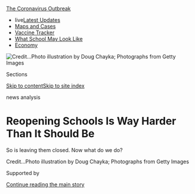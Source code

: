<div id="app">

<div>

<div>

<div>

</div>

<div data-aria-hidden="false">

<div id="site-content" data-role="main">

<div>

<div class="css-1aor85t" style="opacity:0.000000001;z-index:-1;visibility:hidden">

<div class="css-1hqnpie">

<div class="css-epjblv">

<span class="css-17xtcya">[Sunday
Review](/section/opinion/sunday)</span><span class="css-x15j1o">|</span><span class="css-fwqvlz">Reopening
Schools Is Way Harder Than It Should
Be</span>

</div>

<div class="css-k008qs">

<div class="css-1iwv8en">

<span class="css-18z7m18"></span>

<div>

</div>

</div>

<span class="css-1n6z4y">https://nyti.ms/2WMTQrm</span>

<div class="css-1705lsu">

<div class="css-4xjgmj">

<div class="css-4skfbu" data-role="toolbar" data-aria-label="Social Media Share buttons, Save button, and Comments Panel with current comment count" data-testid="share-tools">

  - 
  - 
  - 
  - 
    
    <div class="css-6n7j50">
    
    </div>

  - 
  - 

</div>

</div>

</div>

</div>

</div>

</div>

<div id="NYT_TOP_BANNER_REGION" class="css-11qgg8s">

<div>

<div id="styln-prism-menu-1592847958612" class="section interactive-content interactive-size-medium css-1du2ztb">

<div class="css-17ih8de interactive-body">

<div id="scroll-container" class="css-1gj85ro">

[<span class="styln-title-wrap"><span class="css-1pje3qr">The
Coronavirus</span><span class="css-1pje3qr">
Outbreak</span></span>](https://www.nytimes3xbfgragh.onion/news-event/coronavirus?action=click&pgtype=Article&state=default&region=TOP_BANNER&context=storylines_menu)

  - <span class="css-kqxiym" data-emphasize="true">live</span>[Latest
    Updates](https://www.nytimes3xbfgragh.onion/2020/08/01/world/coronavirus-covid-19.html?action=click&pgtype=Article&state=default&region=TOP_BANNER&context=storylines_menu)
  - [Maps and
    Cases](https://www.nytimes3xbfgragh.onion/interactive/2020/us/coronavirus-us-cases.html?action=click&pgtype=Article&state=default&region=TOP_BANNER&context=storylines_menu)
  - [Vaccine
    Tracker](https://www.nytimes3xbfgragh.onion/interactive/2020/science/coronavirus-vaccine-tracker.html?action=click&pgtype=Article&state=default&region=TOP_BANNER&context=storylines_menu)
  - [What School May Look
    Like](https://www.nytimes3xbfgragh.onion/interactive/2020/07/29/us/schools-reopening-coronavirus.html?action=click&pgtype=Article&state=default&region=TOP_BANNER&context=storylines_menu)
  - [Economy](https://www.nytimes3xbfgragh.onion/live/2020/07/31/business/stock-market-today-coronavirus?action=click&pgtype=Article&state=default&region=TOP_BANNER&context=storylines_menu)

</div>

</div>

</div>

</div>

</div>

<div id="fullBleedHeaderContent">

<div class="css-n4ws9g">

![<span class="css-cnj6d5 e1z0qqy90" itemprop="copyrightHolder"><span class="css-1ly73wi e1tej78p0">Credit...</span><span><span>Photo
illustration by Doug Chayka; Photographs from Getty
Images</span></span></span>](https://static01.graylady3jvrrxbe.onion/images/2020/07/26/opinion/sunday/26darville-print/26darville-print-articleLarge.jpg?quality=75&auto=webp&disable=upscale)

</div>

<div class="css-3z92zw">

<div class="css-6cn7ki">

<div class="NYTAppHideMasthead css-1bcu9v6 e1suatyy0">

<div class="section css-1o1qe8k e1suatyy2">

<div class="css-cu5p7t er09x8g0">

<div class="css-6n7j50">

</div>

<span class="css-1dv1kvn">Sections</span>

[Skip to content](#site-content)[Skip to site index](#site-index)

</div>

<div class="css-10698na e1huz5gh0">

</div>

</div>

</div>

news analysis

<div class="css-1sojcmr ehdk2mb0">

# Reopening Schools Is Way Harder Than It Should Be

</div>

So is leaving them closed. Now what do we
do?

</div>

</div>

<div class="css-nwzfg5 e1gnum310">

<span class="css-1f9pvn2 sunday-review"></span><span class="css-cnj6d5 e1z0qqy90" itemprop="copyrightHolder"><span class="css-1ly73wi e1tej78p0">Credit...</span><span><span>Photo
illustration by Doug Chayka; Photographs from Getty
Images</span></span></span>

</div>

<div id="sponsor-wrapper" class="css-1hyfx7x">

<div id="sponsor-slug" class="css-19vbshk">

Supported by

</div>

[Continue reading the main
story](#after-sponsor)

<div id="sponsor" class="ad sponsor-wrapper" style="text-align:center;height:100%;display:block">

</div>

<div id="after-sponsor">

</div>

</div>

<div class="css-1wx1auc e1gnum311">

<div class="css-18e8msd">

<div class="css-vp77d3 epjyd6m0">

<div class="css-1baulvz">

By <span class="css-1baulvz last-byline" itemprop="name">Sarah
Darville</span>

<div class="css-8atqhb">

Ms. Darville is a managing editor at Chalkbeat, a nonprofit news outlet
focused on education, with which this article is being copublished.

</div>

</div>

</div>

  - July 23,
    2020

  - 
    
    <div class="css-4xjgmj">
    
    <div class="css-pvvomx" data-role="toolbar" data-aria-label="Social Media Share buttons, Save button, and Comments Panel with current comment count" data-testid="share-tools">
    
      - 
      - 
      - 
      - 
        
        <div class="css-6n7j50">
        
        </div>
    
      - 
      - 
    
    </div>
    
    </div>

</div>

</div>

</div>

<div class="section meteredContent css-1r7ky0e" name="articleBody" itemprop="articleBody">

<div class="css-1fanzo5 StoryBodyCompanionColumn">

<div class="css-53u6y8">

**Of all the American institutions** the pandemic has shut down, none
face pressure to reopen quite like schools do. ** Pediatricians exhort
schools to open their doors wherever possible or risk developmental harm
to kids. Working parents, particularly mothers, are in crisis, worried
about having to leave the work force altogether in the absence of a
place to send their young children each day. And President Trump is
campaigning for [schools to
reopen](https://www.nytimes3xbfgragh.onion/2020/07/29/magazine/schools-reopening-covid.html),
threatening to withhold funding if they don’t.

The pressure has mounted as school districts have made it clear that
they can do no such thing. Across the country — including in Phoenix,
Houston and a huge chunk of California, where coronavirus cases are
rapidly rising — [schools are preparing their students and
staffs](https://www.chalkbeat.org/2020/7/13/21323338/coronavirus-cases-rise-school-districts-start-year-virtually)
for a continuation of the “remote learning” that began in the spring. In
[New York
City](https://ny.chalkbeat.org/2020/7/8/21317392/nyc-schools-reopen-part-time)
and
[Chicago](https://chicago.chalkbeat.org/2020/7/17/21328453/chicago-students-will-return-to-school-buildings-two-days-a-week-under-tentative-fall-plan),
where the virus is more under control, schools are moving toward a
hybrid option with remote learning some days, in-person school others.
Even in places like
[Detroit](https://detroit.chalkbeat.org/2020/7/14/21325166/detroit-fall-reopening-plan)
and
[Memphis](https://tn.chalkbeat.org/2020/7/6/21315536/temperature-checks-face-masks-required-in-shelby-county-schools-memphis-back-to-school-reentry-plan),
where districts plan to offer in-person school for those who want it,
local leaders could change course if virus cases rise; they also have
yet to figure out what to do if too many worried teachers or students
opt out.

Outrage over schools’ inability to fully reopen should not, of course,
be directed at schools themselves, but at the public health failure that
makes it impossible for most of them to do so. The consequences of
closed or half-open schools, meanwhile, are far vaster than the brutal
economic challenge facing working parents and their employers. That’s
because schools do much more than provide child care. They provide
education, fundamentally. But as the pandemic has made clear, they also
provide meals, social connection and health services.

Meeting any one of these needs in normal times through a single
institution is a struggle. Add in an out-of-control pandemic that
multiplied the number of children who are not getting enough to eat to
[14
million](https://www.brookings.edu/blog/up-front/2020/07/09/about-14-million-children-in-the-us-are-not-getting-enough-to-eat/),
made in-person teaching a health gamble and threw off the learning
trajectory of every child in America — all while creating huge projected
budget shortfalls for schools — and you have a “train wreck,” said David
K. Cohen, a visiting professor of education at Harvard.

</div>

</div>

<div class="css-1fanzo5 StoryBodyCompanionColumn">

<div class="css-53u6y8">

Compounding the difficulty is the fact that schools are run locally,
autonomy the Trump administration has taken to new extremes by offering
reopening instructions that amount to, “good luck.” As a result, many of
the country’s 13,000-plus school districts have been left alone to
navigate everything from finding masks to deciding what safe classrooms
look like — not to mention how to offer widespread and safe food
distribution and personalized emotional support in the absence of
physical gathering space.

</div>

</div>

<div class="css-79elbk" data-testid="photoviewer-wrapper">

<div class="css-z3e15g" data-testid="photoviewer-wrapper-hidden">

</div>

<div class="css-1a48zt4 ehw59r15" data-testid="photoviewer-children">

![<span class="css-16f3y1r e13ogyst0" data-aria-hidden="true">P.S. 20,
the Clinton Hill School, in
Brooklyn.</span><span class="css-cnj6d5 e1z0qqy90" itemprop="copyrightHolder"><span class="css-1ly73wi e1tej78p0">Credit...</span><span>Mark
Wickens for The New York
Times</span></span>](https://static01.graylady3jvrrxbe.onion/images/2020/07/23/opinion/23darville2/merlin_174847689_b162503f-0042-456f-95aa-ed9bd6b79fe1-articleLarge.jpg?quality=75&auto=webp&disable=upscale)

</div>

</div>

<div class="css-1fanzo5 StoryBodyCompanionColumn">

<div class="css-53u6y8">

“If you wanted to invent a really weak organization to do all of those
things, it would be schools,” Mr. Cohen said. “But the reality is,
schools are what families have. Especially poor families and Black and
brown families.”

So if the first sin was failing to control the pandemic, the second was
letting the virus run wild in a country ill-suited to handle the
cascading consequences. The people left to figure it out are
superintendents, school board members, teachers and parents, for whom
that simple word “reopen” actually entails a dizzying array of
interlocking problems. The people who will pay the eventual price are
America’s children, for years to come.

**Let’s start with child care**, which translates, at the barest
minimum, to providing every child with a safe place to go so their
parents can work and so that they can learn. For schools to play that
role, they require two basic ingredients: sufficient physical space and
willing and capable adult caregivers. But how much space and how many
adults?

</div>

</div>

<div class="css-1fanzo5 StoryBodyCompanionColumn">

<div class="css-53u6y8">

That calculation starts with public health considerations. Exactly [what
part open schools
play](https://www.nytimes3xbfgragh.onion/2020/07/11/health/coronavirus-schools-reopen.html)
in spreading the virus is still unknown, but [new
research](https://www.nytimes3xbfgragh.onion/2020/07/18/health/coronavirus-children-schools.html?action=click&module=Top%20Stories&pgtype=Homepage)
suggests that kids age 10 to 19 can transmit it at rates similar to
adults. And with case numbers still rising in the United States, school
reopenings in places like Denmark that have contained the virus aren’t
fitting guides to what would lie ahead here if districts heeded Mr.
Trump’s call to bring students back.

One way to mitigate concern is to enforce physical distancing rules,
along with mandates for masks and strict hygiene. The Centers for
Disease Control and Prevention has suggested schools keep students six
feet apart where feasible, a caveat at the root of school leaders’
confusion. The American Academy of Pediatrics has suggested just three
feet may be OK, especially with masks, citing the challenge of
distancing in schools and the downsides of remote learning.

Skyrocketing cases in some parts of the country have rendered this
conversation moot, with school districts and health departments deciding
they cannot take the risk of opening school doors at all. But even if
other districts decide they can open, superintendents have to take into
account two other variables in addition to space: parents’ willingness
to send their children to in-person school and teachers’ willingness to
show up and teach them.

These considerations can be in direct tension. The more children who
want to go to school, the more teachers needed to teach them. And both
families and teachers are more likely to want to go if schools take more
precautions, like promising six feet of separation. But the more
precautions schools take, the fewer students they can welcome into each
building. Even more complicated, preferences are likely to change
multiple times throughout the year, as families and educators reassess
the spread of the virus in their community and their personal risk
tolerance.

Jason Kamras, the schools chief in Richmond, Va., [recently
likened](https://twitter.com/jasonkamras/status/1280870903610556417) the
entire conundrum to “playing a game of 3-D chess while standing on one
leg in the middle of a
hurricane.”

<div id="NYT_MAIN_CONTENT_1_REGION" class="css-9tf9ac">

<div>

<div id="styln-covid-updates-world" class="section interactive-content interactive-size-medium css-1ftcdic">

<div class="css-17ih8de interactive-body">

<div id="styln-briefing-block" data-asset-id="QXJ0aWNsZTpueXQ6Ly9hcnRpY2xlLzhiMjRmNTQ0LWVhMmUtNTlmNC1hMDZiLTM0YWI3YTlmN2E4YQ==">

<div class="briefing-block-header-section">

# [Latest Updates: Global Coronavirus Outbreak](https://www.nytimes3xbfgragh.onion/2020/08/01/world/coronavirus-covid-19.html?action=click&pgtype=Article&state=default&region=MAIN_CONTENT_1&context=storylines_live_updates)

<div class="briefing-block-ts">

Updated 2020-08-01T19:42:17.410Z

</div>

</div>

  - [Top officials work to break impasse over jobless
    benefit.](https://www.nytimes3xbfgragh.onion/2020/08/01/world/coronavirus-covid-19.html?action=click&pgtype=Article&state=default&region=MAIN_CONTENT_1&context=storylines_live_updates#link-3ac56579)
  - [The virus picks up dangerous speed in the Midwest, and in areas
    that had seen
    success.](https://www.nytimes3xbfgragh.onion/2020/08/01/world/coronavirus-covid-19.html?action=click&pgtype=Article&state=default&region=MAIN_CONTENT_1&context=storylines_live_updates#link-8796723)
  - [Thousands in Berlin protest Germany’s coronavirus
    measures.](https://www.nytimes3xbfgragh.onion/2020/08/01/world/coronavirus-covid-19.html?action=click&pgtype=Article&state=default&region=MAIN_CONTENT_1&context=storylines_live_updates#link-25930521)

<div class="briefing-block-footer">

<div class="briefing-block-footer-meta">

[See more
updates](https://www.nytimes3xbfgragh.onion/2020/08/01/world/coronavirus-covid-19.html?action=click&pgtype=Article&state=default&region=MAIN_CONTENT_1&context=storylines_live_updates)

</div>

<div class="briefing-block-briefinglinks">

<span>More live coverage:</span>
[Markets](https://www.nytimes3xbfgragh.onion/live/2020/07/31/business/stock-market-today-coronavirus?action=click&pgtype=Article&state=default&region=MAIN_CONTENT_1&context=storylines_live_updates)

</div>

</div>

</div>

</div>

</div>

</div>

</div>

“I have families emailing me that they are desperate for their kids to
be back in school,” he said. “And also some families who, if their kids
are not in school, they are going to lose their jobs and lose their
homes. Then I have families emailing me, understandably, saying they
have somebody at home who has a compromised immune system and they’re
terrified to send their kids.” (Richmond schools are now set to [start
the school year
online](https://richmond.com/news/local/richmond-public-schools-will-have-fully-virtual-learning-in-the-fall-because-of-covid-19/article_bcfe040f-7aa5-5c5b-b93a-feeeee56291e.html).)

Nationally, despite the looming child care challenge, a vast majority of
parents [remain
skeptical](https://www.chalkbeat.org/2020/7/14/21324873/school-closure-reopening-parents-surveys)
of a return to in-person school. In a recent survey, nearly
three-quarters of parents called going back into school buildings a
“large to moderate” risk for their children, and the numbers were even
higher for Black parents and Hispanic parents.

</div>

</div>

<div class="css-1fanzo5 StoryBodyCompanionColumn">

<div class="css-53u6y8">

Teachers are also wary. They know more than most how much students and
their families need school. “I 100 percent want to be with my kids,”
said Kathleen McGinness-Grimes, a ninth-grade algebra teacher at a Bronx
high school. “I know that they do better in person.”

But teachers did not sign up to prop up the economy by providing child
care while putting their health and the health of their families at
risk. And romantic portrayals of teaching as a calling obscure the
reality that, vocation or not, teachers are also workers who have
received few assurances about job safety. School districts are still
working out who will be able to work from home, what protective
equipment they can provide, how students will be grouped and how
infections will be handled.

“Honestly, we’ve had times where there’s no soap in bathrooms. We’ve had
no hot water in the building,” Ms. McGinness-Grimes said. “I don’t feel
safe.”

In Detroit, the schools superintendent, Nikolai Vitti, wants to offer
in-person schooling five days a week to those who want it, with an
online option for those who don’t. He says he thinks that only half of
families will choose physical school, allowing for plenty of social
distancing. But he worries teachers’ concerns could make that impossible
— for reasons he understands, even if they frustrate him.

Imagining the thought process of a teacher, he said, “If we’re in a
non-Covid environment and I have to buy pencils for my children, and my
school doesn’t have enough guidance counselors and social workers, and
class sizes are large, then how in the world can I trust school systems
to get this right in a Covid environment?”

One possible compromise: Some districts are considering providing
full-time or nearly full-time in-person school to elementary school
students, for whom at-home supervision is most taxing and, according to
early evidence, virus transmission is least likely.

The uncertainty around space and safety has driven some districts to a
hybrid schedule, where students spend some days in school and other days
learning at home, allowing for far fewer students per classroom. One of
the [many
permutations](https://ny.chalkbeat.org/2020/7/8/21317948/nyc-school-schedule-options)
New York City schools can choose from would have students going to their
schools just five days in a three-week stretch: Tuesday and Thursday one
week, Monday and Thursday the second week, and just Thursday the third
week.

</div>

</div>

<div class="css-1fanzo5 StoryBodyCompanionColumn">

<div class="css-53u6y8">

The hybrid approach comes up short for many parents. Debra Morello, who
lives in the Bronx, works for a meat distributor and has sent her
5-year-old daughter to one of New York City’s centers for children of
essential workers for the last several months. If those centers go away,
and her daughter is welcome in school buildings only occasionally,
“Where am I going to find money for extra child care?” she wondered.

New York City’s schools chancellor says the city is working on [some
limited child-care
options](https://ny.chalkbeat.org/2020/7/16/21327364/nyc-vows-to-open-child-care-part-time-school),
and figuring out whether [empty
offices](https://www.ny1.com/nyc/all-boroughs/education/2020/07/16/why-schools-chancellor-says-split-school-schedule-is-a-no-go-for-fall)
and vacant buildings can be used as school space. But there are no real
answers
yet.

</div>

</div>

<div class="css-a7yk8a e73j0it0">

<div class="css-1xdhyk6 erfvjey0">

<span class="css-1ly73wi e1tej78p0">Image</span>

<div class="css-zjzyr8">

<div data-testid="lazyimage-container" style="height:257.77777777777777px">

</div>

</div>

</div>

<span class="css-16f3y1r e13ogyst0" data-aria-hidden="true">Another view
of P.S.
20.</span><span class="css-cnj6d5 e1z0qqy90" itemprop="copyrightHolder"><span class="css-1ly73wi e1tej78p0">Credit...</span><span>Mark
Wickens for The New York
Times</span></span>

<div class="css-1xdhyk6 erfvjey0">

<span class="css-1ly73wi e1tej78p0">Image</span>

<div class="css-zjzyr8">

<div data-testid="lazyimage-container" style="height:257.77777777777777px">

</div>

</div>

</div>

<span class="css-16f3y1r e13ogyst0" data-aria-hidden="true">New benches
outside.</span><span class="css-cnj6d5 e1z0qqy90" itemprop="copyrightHolder"><span class="css-1ly73wi e1tej78p0">Credit...</span><span>Mark
Wickens for The New York Times</span></span>

</div>

<div class="css-1fanzo5 StoryBodyCompanionColumn">

<div class="css-53u6y8">

The reality is that solutions like converting community or outdoor space
into additional classrooms, or increasing the number of available adults
through a new national child care or tutoring corps, would require a
degree of shared responsibility, coordination and resources that schools
have never been able to count on — and that hasn’t changed with the
pandemic’s arrival.

The clock is ticking: Even as schools delay their start dates, students
and teachers across much of the country are due back in August.

**In addition to child care, there is food** — another resource schools
provide that is both much more necessary and much harder to deliver
because of the pandemic. In normal times, U.S. public schools provide 30
million free or nearly-free meals a day.

Last spring, when schools closed, states and schools devised emergency
workarounds to ensure that students and their families could still have
access to food. Many set up grab-and-go distribution sites. Some handed
out [a week’s worth of food at a
time](https://in.chalkbeat.org/2020/6/25/21303626/indianas-summer-food-program-expands-to-meet-increased-needs-during-the-coronavirus-covid19-pandemic).
We do not know exactly how many families schools managed to reach.

</div>

</div>

<div class="css-1fanzo5 StoryBodyCompanionColumn">

<div class="css-53u6y8">

In Colorado, where
[Chalkbeat](https://www.chalkbeat.org/pages/newsletters) analyzed
available data, the pattern was clear: While demand was high in some
districts, over all, schools [gave out only a small
fraction](https://co.chalkbeat.org/2020/5/8/21252520/why-colorado-school-districts-are-serving-fewer-meals-during-covid-19-closures)
of what they normally would have. Denver’s public schools served 12
percent of the meals they usually provide, for example.

One of the biggest impediments to picking up available meals — the
inconvenience of driving or using public transit to go to a pickup site
during a limited window, risking exposure to the virus along the way —
is not going away in the fall if schools are closed.

Eventually, the federal government set up a program to send money for
food [directly to
families](https://ny.chalkbeat.org/2020/5/20/21265335/nyc-public-school-food-benefits-coronavirus)
to make up for lost meals, though months later, some families are [still
waiting](https://newark.chalkbeat.org/2020/7/17/21328249/new-jersey-pandemic-ebt-food-benefits-coronavirus)
for those benefits to arrive. That program came out of one of several
pieces of coronavirus relief legislation passed since March, which have
included financial help that researchers estimate has [kept poverty
rates from
rising](https://www.nytimes3xbfgragh.onion/2020/06/21/us/politics/coronavirus-poverty.html)
sharply.

But the financial stress on families is continuing to mount. In June, a
survey by the Census Bureau asked American adults whether children in
their household “were not eating enough because we couldn’t afford
enough food.” The results indicate that about 14 million children are
hungry because of financial strain — more than five times the number in
2018. That’s also about two and a half times the number in 2008, the
peak of food insecurity during the Great Recession, according to Lauren
Bauer, an economics fellow at the Brookings Institution who [analyzed
the newest
data](https://www.brookings.edu/blog/up-front/2020/07/09/about-14-million-children-in-the-us-are-not-getting-enough-to-eat/).

As with the virus itself, Black and Hispanic families bear the heaviest
burden. Among Black households, one in three families with children
reported some food insecurity for children. That was true of about one
in four Hispanic families with children and one in five families with
children nationwide.

“The numbers we’re observing in June are higher than we’ve ever
observed,” Ms. Bauer said.

The program replacing school meals with benefits doesn’t extend into the
new school year. And rule changes that made food distribution doable
this spring — allowing schools to give meals to any students, rather
than having to check their eligibility — are also [set to
expire](https://www.politico.com/news/2020/07/20/millions-of-kids-may-lose-out-on-free-meals-as-they-return-to-school-374587).
Another relief package could address both. But no matter what happens,
schools will be working to fill in the gaps as a major source of meals
for low-income children.

Beyond providing food, schools also serve as de facto community social
workers, sometimes with an actual social worker or two on staff, and
sometimes not. That was true before the pandemic, when teachers and
administrators could count on speaking face-to-face with children and
their parents on a regular basis.

</div>

</div>

<div class="css-1fanzo5 StoryBodyCompanionColumn">

<div class="css-53u6y8">

“At this moment, given the pandemic, we need to create safe ways” to
continue doing that when “we can’t ensure schools will be safe for kids
and teachers and families,” said John King, a former education secretary
who now runs the Education Trust, a nonprofit focused on education and
civil rights.

Again, the experience of the spring gives a hint at families’ challenges
and the lengths schools will go to help them. In an agricultural
community about 50 miles from Fresno, Calif., the Sundale Union
Elementary School District’s social worker spent much of the spring
assisting families applying for federal food benefits. The district
posted local job openings on its Facebook page for parents. The
community center that operates out of the district’s single school
opened a food and clothing pantry to families twice a
week.

<div id="NYT_MAIN_CONTENT_3_REGION" class="css-9tf9ac">

<div>

<div id="styln-prism-freeform-1594220623585" class="section interactive-content interactive-size-medium css-1ftcdic">

<div class="css-17ih8de interactive-body">

<div id="prism-freeform-block-62021" class="css-19mumt8" data-role="complementary" data-storyline="The Coronavirus Outbreak" data-truncated="true" tabindex="0">

<div class="css-a8d9oz">

<div class="css-eb027h">

[](https://www.nytimes3xbfgragh.onion/news-event/coronavirus?action=click&pgtype=Article&state=default&region=MAIN_CONTENT_3&context=storylines_faq)

### The Coronavirus Outbreak ›

#### Frequently Asked Questions

Updated July 27, 2020

  - #### Should I refinance my mortgage?
    
      - [It could be a good
        idea,](https://www.nytimes3xbfgragh.onion/article/coronavirus-money-unemployment.html?action=click&pgtype=Article&state=default&region=MAIN_CONTENT_3&context=storylines_faq)
        because mortgage rates have [never been
        lower.](https://www.nytimes3xbfgragh.onion/2020/07/16/business/mortgage-rates-below-3-percent.html?action=click&pgtype=Article&state=default&region=MAIN_CONTENT_3&context=storylines_faq)
        Refinancing requests have pushed mortgage applications to some
        of the highest levels since 2008, so be prepared to get in line.
        But defaults are also up, so if you’re thinking about buying a
        home, be aware that some lenders have tightened their standards.

  - #### What is school going to look like in September?
    
      - It is unlikely that many schools will return to a normal
        schedule this fall, requiring the grind of [online
        learning](https://www.nytimes3xbfgragh.onion/2020/06/05/us/coronavirus-education-lost-learning.html?action=click&pgtype=Article&state=default&region=MAIN_CONTENT_3&context=storylines_faq),
        [makeshift child
        care](https://www.nytimes3xbfgragh.onion/2020/05/29/us/coronavirus-child-care-centers.html?action=click&pgtype=Article&state=default&region=MAIN_CONTENT_3&context=storylines_faq)
        and [stunted
        workdays](https://www.nytimes3xbfgragh.onion/2020/06/03/business/economy/coronavirus-working-women.html?action=click&pgtype=Article&state=default&region=MAIN_CONTENT_3&context=storylines_faq)
        to continue. California’s two largest public school districts —
        Los Angeles and San Diego — said on July 13, that [instruction
        will be remote-only in the
        fall](https://www.nytimes3xbfgragh.onion/2020/07/13/us/lausd-san-diego-school-reopening.html?action=click&pgtype=Article&state=default&region=MAIN_CONTENT_3&context=storylines_faq),
        citing concerns that surging coronavirus infections in their
        areas pose too dire a risk for students and teachers. Together,
        the two districts enroll some 825,000 students. They are the
        largest in the country so far to abandon plans for even a
        partial physical return to classrooms when they reopen in
        August. For other districts, the solution won’t be an
        all-or-nothing approach. [Many
        systems](https://bioethics.jhu.edu/research-and-outreach/projects/eschool-initiative/school-policy-tracker/),
        including the nation’s largest, New York City, are devising
        [hybrid
        plans](https://www.nytimes3xbfgragh.onion/2020/06/26/us/coronavirus-schools-reopen-fall.html?action=click&pgtype=Article&state=default&region=MAIN_CONTENT_3&context=storylines_faq)
        that involve spending some days in classrooms and other days
        online. There’s no national policy on this yet, so check with
        your municipal school system regularly to see what is happening
        in your community.

  - #### Is the coronavirus airborne?
    
      - The coronavirus [can stay aloft for hours in tiny droplets in
        stagnant
        air](https://www.nytimes3xbfgragh.onion/2020/07/04/health/239-experts-with-one-big-claim-the-coronavirus-is-airborne.html?action=click&pgtype=Article&state=default&region=MAIN_CONTENT_3&context=storylines_faq),
        infecting people as they inhale, mounting scientific evidence
        suggests. This risk is highest in crowded indoor spaces with
        poor ventilation, and may help explain super-spreading events
        reported in meatpacking plants, churches and restaurants. [It’s
        unclear how often the virus is
        spread](https://www.nytimes3xbfgragh.onion/2020/07/06/health/coronavirus-airborne-aerosols.html?action=click&pgtype=Article&state=default&region=MAIN_CONTENT_3&context=storylines_faq)
        via these tiny droplets, or aerosols, compared with larger
        droplets that are expelled when a sick person coughs or sneezes,
        or transmitted through contact with contaminated surfaces, said
        Linsey Marr, an aerosol expert at Virginia Tech. Aerosols are
        released even when a person without symptoms exhales, talks or
        sings, according to Dr. Marr and more than 200 other experts,
        who [have outlined the evidence in an open letter to the World
        Health
        Organization](https://academic.oup.com/cid/article/doi/10.1093/cid/ciaa939/5867798).

  - #### What are the symptoms of coronavirus?
    
      - Common symptoms [include fever, a dry cough, fatigue and
        difficulty breathing or shortness of
        breath.](https://www.nytimes3xbfgragh.onion/article/symptoms-coronavirus.html?action=click&pgtype=Article&state=default&region=MAIN_CONTENT_3&context=storylines_faq)
        Some of these symptoms overlap with those of the flu, making
        detection difficult, but runny noses and stuffy sinuses are less
        common. [The C.D.C. has
        also](https://www.nytimes3xbfgragh.onion/2020/04/27/health/coronavirus-symptoms-cdc.html?action=click&pgtype=Article&state=default&region=MAIN_CONTENT_3&context=storylines_faq)
        added chills, muscle pain, sore throat, headache and a new loss
        of the sense of taste or smell as symptoms to look out for. Most
        people fall ill five to seven days after exposure, but symptoms
        may appear in as few as two days or as many as 14 days.

  - #### Does asymptomatic transmission of Covid-19 happen?
    
      - So far, the evidence seems to show it does. A widely cited
        [paper](https://www.nature.com/articles/s41591-020-0869-5)
        published in April suggests that people are most infectious
        about two days before the onset of coronavirus symptoms and
        estimated that 44 percent of new infections were a result of
        transmission from people who were not yet showing symptoms.
        Recently, a top expert at the World Health Organization stated
        that transmission of the coronavirus by people who did not have
        symptoms was “very rare,” [but she later walked back that
        statement.](https://www.nytimes3xbfgragh.onion/2020/06/09/world/coronavirus-updates.html?action=click&pgtype=Article&state=default&region=MAIN_CONTENT_3&context=storylines_faq#link-1f302e21)

<div id="styln-survey-component-62021" class="styln-survey-component" data-surveyname="faq" data-surveystoryline="coronavirus">

</div>

</div>

<div class="css-6mllg9">

</div>

<div class="css-pmm6ed">

<span class="css-5gimkt"></span>

</div>

</div>

</div>

</div>

</div>

</div>

</div>

“We did a lot more of that than we normally do,” Superintendent Terri
Rufert said. “And it wasn’t just the parents normally in our
socioeconomically disadvantaged group.”

Whether or not they open their buildings, schools will also be tasked
with helping students adjust after months of upended schedules, limited
social interaction and families trying to keep it together during a
period of heightened stress.

</div>

</div>

<div>

</div>

<div class="css-1fanzo5 StoryBodyCompanionColumn">

<div class="css-53u6y8">

Our failure to get schools fully open means that meeting students’
mental health needs is even harder. And organizing hybrid schedules or
remote learning may sap energy that schools need to serve students’
continuing needs. “I think we’re still going to be in survival mode as
we move into this next academic year,” said Lisa Sontag-Padilla, a
behavioral scientist with the RAND Corporation who has studied school
mental health services.

Black and Latino children will deserve particular attention, as their
family members are [disproportionately
likely](https://www.nytimes3xbfgragh.onion/interactive/2020/07/05/us/coronavirus-latinos-african-americans-cdc-data.html)
to have gotten infected with the virus and had to deal with its medical,
emotional and financial effects. Black students, families and educators
have simultaneously been at the center of a national movement protesting
the violent deaths of Black Americans by police officers.

</div>

</div>

<div class="css-1fanzo5 StoryBodyCompanionColumn">

<div class="css-53u6y8">

“These kids have suffered a lot over the last few months,” Zelatrice
Fowler, who teaches gifted students in Phoenix and is the president of
the Arizona Alliance of Black School Educators, said.

She’s not sure schools will be up to the task of helping students move
forward. Already, “There was a disconnect between teachers and students,
especially when the majority of teachers were white,” she said. “Now,
there’s a bigger need to really, truly understand the students and their
families.” (Nationally, about 79 percent of public-school teachers are
white, whereas about half of public-school students are white.)

The support Ms. Fowler will be able to offer this fall will be through a
computer screen. With case numbers rising in Phoenix, schools there are
all starting online.

**If taking on the child care, food and the mental health challenges**
facing American children this fall were not enough, there is also, of
course, the matter of making sure those children learn.

Providing any form of education this fall means reckoning with an
extraordinary version of what educators call “summer slide.” In normal
times, teachers sometimes lack precise information about each child’s
academic starting point, and basics like who and what teachers will
teach can remain a mystery until late summer.

Heading into this school year, these constraints are profound. After
school buildings closed this spring, teachers offered various forms of
substitute education, from paper packets to video classroom gatherings.
Nevertheless, a small but significant share of students went totally
unaccounted for as they struggled to connect to online lessons without
reliable internet, took on child care responsibilities for younger
siblings, or just tuned out without the familiar support of teachers and
counselors. Over all, the [best
estimates](https://www.chalkbeat.org/2020/6/26/21304405/surveys-remote-learning-coronavirus-success-failure-teachers-parents)
from teachers are that six in 10 students were regularly engaged in
their
coursework.

</div>

</div>

<div class="css-79elbk" data-testid="photoviewer-wrapper">

<div class="css-z3e15g" data-testid="photoviewer-wrapper-hidden">

</div>

<div class="css-1a48zt4 ehw59r15" data-testid="photoviewer-children">

<div class="css-1xdhyk6 erfvjey0">

<span class="css-1ly73wi e1tej78p0">Image</span>

<div class="css-zjzyr8">

<div data-testid="lazyimage-container" style="height:257.77777777777777px">

</div>

</div>

</div>

<span class="css-16f3y1r e13ogyst0" data-aria-hidden="true">P.S. 111 in
Queens.</span><span class="css-cnj6d5 e1z0qqy90" itemprop="copyrightHolder"><span class="css-1ly73wi e1tej78p0">Credit...</span><span>Shannon
Stapleton/Reuters</span></span>

</div>

</div>

<div class="css-1fanzo5 StoryBodyCompanionColumn">

<div class="css-53u6y8">

“Children were not properly served academically and social-emotionally
when schools were shut down in the spring,” Dr. Vitti, the Detroit
superintendent, acknowledged. His push for in-person summer school and
an in-person option for students this fall, he said, was spurred by
parents saying: “Our children are falling behind, even more than they
already were. What are you going to do about it?”

</div>

</div>

<div class="css-1fanzo5 StoryBodyCompanionColumn">

<div class="css-53u6y8">

Remote learning was an especially poor substitute for the needs of
America’s seven million students with disabilities. Anna Fridman’s
5-year-old twins missed out on seven weekly sessions each of speech,
occupational and physical therapy when their Brooklyn pre-K center
closed. “As a parent, it’s very, very painful to see,” [she
said](https://ny.chalkbeat.org/2020/6/17/21295121/remote-learning-special-education-nyc).

In Chicago, 16-year-old Sarah Alli-Brown had planned to spend her entire
junior year preparing for the SAT with daily help from an English
teacher. Instead, the older sister of 9-year-old twins, she found
herself charged with caring for her brothers while her mother worked,
and she [went weeks without real instruction from her
school](https://www.chalkbeat.org/2020/4/1/21225435/two-brothers-to-care-for-little-classwork-sat-worries-for-this-16-year-old-days-now-feel-like-weeks).

Many of the impediments that made remote learning a mostly nonlearning
experience this spring are still present today. The most significant is
many students’ lack of internet access at home. In Newark, where cost is
the main barrier, one in three households [don’t have
internet](https://newark.chalkbeat.org/2020/3/20/21196093/newark-students-will-get-laptops-free-internet-during-school-closure)
at home; in some rural parts of the country, broadband options [don’t
exist](https://in.chalkbeat.org/2020/5/28/21273890/how-the-politics-behind-rural-internet-access-leave-parts-of-indiana-in-the-dark-ages)
at all.

An ever-optimistic group, some educators see potential in their hybrid
or fully remote future, imagining more personalized lessons and deeper
connections with smaller groups of students. And districts are working
on ways to make the fall better than the spring, adding more time during
the day to interact with teachers live over video and bringing back more
of the usual structures, like letter grades, to keep kids on track.

But that’s little solace to parents of kids who will be trying to learn
to read on Zoom.

Even if teachers and students can return to classrooms, the fundamentals
that can make school come alive will be challenged by even the most
basic health requirements. “I like students to be able to talk about
their writing with each other,” Kristin Roberts, a high school English
teacher in Phoenix, said, “to ask someone how this sentence sounds, to
pass papers back and forth, to sit next to each other and have
conversations about what makes writing good or what they’re noticing in
literature.” How will any of that happen in a mask from six feet apart?

**Schools are mustering real creativity** to meet the moment. Arne
Duncan, education secretary for most of President Barack Obama’s tenure
and now a managing partner with the Emerson Collective, said he’s spoken
to school districts that know they won’t be able to open in person and
so are planning to run weekly bus routes to bring their most vulnerable
students to school for check-ins. Other schools are figuring out that if
some students are in the building only on Mondays, Tuesdays and
Thursdays, for example, the school will send them home Thursday with
enough food for the weekend. Others are converting cafeterias into
academic space and creating afternoon and Saturday shifts for their
schools.

</div>

</div>

<div class="css-1fanzo5 StoryBodyCompanionColumn">

<div class="css-53u6y8">

These workarounds are also dark, revealing how far we remain from being
able to offer a halfway normal school year for the students who need it
most.

The most important way to help is undoubtedly to do what could have made
our American pandemic what it is for children and families in Finland,
Denmark and even Italy. We have to control the virus. Because whether it
should work this way or not, without schools we have a hobbled economy,
hungry children and exhausted parents.

Making schools functional will also take money, as states are facing
[projected
shortfalls](https://www.cbpp.org/research/state-budget-and-tax/states-continue-to-face-large-shortfalls-due-to-covid-19-effects)
totaling more than $500 billion over the next three years thanks to the
spiraling pandemic. Without federal help, schools will have to lay off
teachers and make other painful cuts in the years ahead. What school
leaders, social scientists, parents and others say is needed in the
short term — the ability to add space and staff members, offer in-school
tutoring and provide additional child-care options, among other things —
won’t be possible without more funding, either.

Congress has yet to answer calls for additional relief. If it comes, and
if every state enacts real public health measures, schools will have a
shot at turning a catastrophe into a mere crisis. Unless both happen,
schools are likely to spend years trying to meet students’ growing needs
with less. They will try their best. It will not be remotely enough.

[Sarah Darville](https://www.chalkbeat.org/authors/sarah-darville)
([@sarahdarv](https://twitter.com/sarahdarv?lang=en)) is the managing
editor for national news at [Chalkbeat](https://www.chalkbeat.org/), a
nonprofit news
[outlet](https://www.chalkbeat.org/pages/newsletters)focused on
education, with which this article is being copublished.

</div>

</div>

<div>

</div>

<div class="css-1fanzo5 StoryBodyCompanionColumn">

<div class="css-53u6y8">

*The Times is committed to publishing* [*a diversity of
letters*](https://www.nytimes3xbfgragh.onion/2019/01/31/opinion/letters/letters-to-editor-new-york-times-women.html)
*to the editor. We’d like to hear what you think about this or any of
our articles. Here are some*
[*tips*](https://help.nytimes3xbfgragh.onion/hc/en-us/articles/115014925288-How-to-submit-a-letter-to-the-editor)*.
And here's our email:*
[*letters@NYTimes.com*](mailto:letters@NYTimes.com)*.*

*Follow The New York Times Opinion section on*
[*Facebook*](https://www.facebookcorewwwi.onion/nytopinion)*,* [*Twitter
(@NYTopinion)*](http://twitter.com/NYTOpinion) *and*
[*Instagram*](https://www.instagram.com/nytopinion/)*.*

</div>

</div>

</div>

<div>

</div>

<div>

</div>

<div>

</div>

<div>

<div id="bottom-wrapper" class="css-1ede5it">

<div id="bottom-slug" class="css-l9onyx">

Advertisement

</div>

[Continue reading the main
story](#after-bottom)

<div id="bottom" class="ad bottom-wrapper" style="text-align:center;height:100%;display:block;min-height:90px">

</div>

<div id="after-bottom">

</div>

</div>

</div>

</div>

</div>

## Site Index

<div>

</div>

## Site Information Navigation

  - [© <span>2020</span> <span>The New York Times
    Company</span>](https://help.nytimes3xbfgragh.onion/hc/en-us/articles/115014792127-Copyright-notice)

<!-- end list -->

  - [NYTCo](https://www.nytco.com/)
  - [Contact
    Us](https://help.nytimes3xbfgragh.onion/hc/en-us/articles/115015385887-Contact-Us)
  - [Work with us](https://www.nytco.com/careers/)
  - [Advertise](https://nytmediakit.com/)
  - [T Brand Studio](http://www.tbrandstudio.com/)
  - [Your Ad
    Choices](https://www.nytimes3xbfgragh.onion/privacy/cookie-policy#how-do-i-manage-trackers)
  - [Privacy](https://www.nytimes3xbfgragh.onion/privacy)
  - [Terms of
    Service](https://help.nytimes3xbfgragh.onion/hc/en-us/articles/115014893428-Terms-of-service)
  - [Terms of
    Sale](https://help.nytimes3xbfgragh.onion/hc/en-us/articles/115014893968-Terms-of-sale)
  - [Site
    Map](https://spiderbites.nytimes3xbfgragh.onion)
  - [Help](https://help.nytimes3xbfgragh.onion/hc/en-us)
  - [Subscriptions](https://www.nytimes3xbfgragh.onion/subscription?campaignId=37WXW)

</div>

</div>

</div>

</div>
